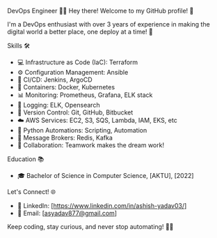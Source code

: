 DevOps Engineer 👨‍💻
Hey there! Welcome to my GitHub profile! 🎉

I'm a DevOps enthusiast with over 3 years of experience in making the digital world a better place, one deploy at a time! 🚀

Skills 🛠
- 💻 Infrastructure as Code (IaC): Terraform
- ⚙️ Configuration Management: Ansible
- 🚀 CI/CD: Jenkins, ArgoCD
- 🐳 Containers: Docker, Kubernetes
- 📊 Monitoring: Prometheus, Grafana, ELK stack
- 📜 Logging: ELK, Opensearch
- 🔄 Version Control: Git, GitHub, Bitbucket
- ☁️ AWS Services: EC2, S3, SQS, Lambda, IAM, EKS, etc
- 🐍 Python Automations: Scripting, Automation
- 🔄 Message Brokers: Redis, Kafka
- 🤝 Collaboration: Teamwork makes the dream work!

Education 📚
- 🎓 Bachelor of Science in Computer Science, [AKTU], [2022]

Let's Connect! 🌐
- 👋 LinkedIn: [https://www.linkedin.com/in/ashish-yadav03/]
- 📧 Email: [asyadav877@gmail.com]

Keep coding, stay curious, and never stop automating! 🤖✨







<!---
asyadav877/asyadav877 is a ✨ special ✨ repository because its `README.md` (this file) appears on your GitHub profile.
You can click the Preview link to take a look at your changes.
--->
